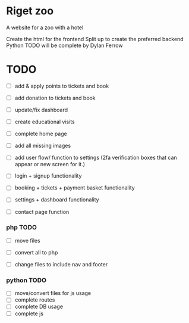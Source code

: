 # Riget zoo 
A website for a zoo with a hotel

Create the html for the frontend 
Split up to create the preferred backend 
Python TODO will be complete by Dylan Ferrow



# TODO
 - [ ] add & apply points to tickets and book
 - [ ] add donation to tickets and book
 - [ ] update/fix dashboard
 - [ ] create educational visits 
 - [ ] complete home page
 - [ ] add all missing images 
 - [ ] add user flow/ function to settings (2fa verification boxes that can appear or new screen for it.)
 - [ ] login + signup functionality 
 - [ ] booking + tickets + payment basket functionality
 - [ ] settings + dashboard functionality
 - [ ] contact page function


### php TODO
 - [ ] move files
 - [ ] convert all to php
 - [ ] change files to include nav and footer 


### python TODO 
 - [ ] move/convert files for js usage 
 - [ ] complete routes 
 - [ ] complete DB usage
 - [ ] complete js
